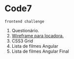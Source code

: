 # Code7
``frontend challenge``

1. Questionário.
2. [Wireframe para locadora.](https://github.com/carlitoshxcx/code7-frontend-challenge/tree/master/filmes-ui/)
3. CSS3 Grid
4. Lista de filmes Angular
5. Lista de filmes Angular Final
